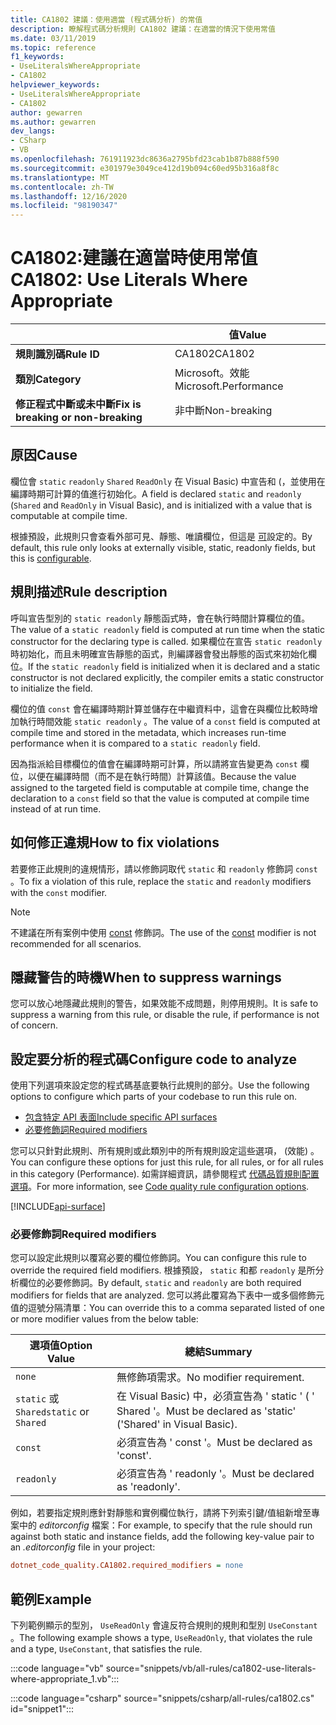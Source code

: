 ```yaml
---
title: CA1802 建議：使用適當 (程式碼分析) 的常值
description: 瞭解程式碼分析規則 CA1802 建議：在適當的情況下使用常值
ms.date: 03/11/2019
ms.topic: reference
f1_keywords:
- UseLiteralsWhereAppropriate
- CA1802
helpviewer_keywords:
- UseLiteralsWhereAppropriate
- CA1802
author: gewarren
ms.author: gewarren
dev_langs:
- CSharp
- VB
ms.openlocfilehash: 761911923dc8636a2795bfd23cab1b87b888f590
ms.sourcegitcommit: e301979e3049ce412d19b094c60ed95b316a8f8c
ms.translationtype: MT
ms.contentlocale: zh-TW
ms.lasthandoff: 12/16/2020
ms.locfileid: "98190347"
---
```

# <a name="ca1802-use-literals-where-appropriate"></a><span data-ttu-id="920b0-103">CA1802:建議在適當時使用常值</span><span class="sxs-lookup"><span data-stu-id="920b0-103">CA1802: Use Literals Where Appropriate</span></span>

| | <span data-ttu-id="920b0-104">值</span><span class="sxs-lookup"><span data-stu-id="920b0-104">Value</span></span> |
|-|-|
| <span data-ttu-id="920b0-105">**規則識別碼**</span><span class="sxs-lookup"><span data-stu-id="920b0-105">**Rule ID**</span></span> |<span data-ttu-id="920b0-106">CA1802</span><span class="sxs-lookup"><span data-stu-id="920b0-106">CA1802</span></span>|
| <span data-ttu-id="920b0-107">**類別**</span><span class="sxs-lookup"><span data-stu-id="920b0-107">**Category**</span></span> |<span data-ttu-id="920b0-108">Microsoft。效能</span><span class="sxs-lookup"><span data-stu-id="920b0-108">Microsoft.Performance</span></span>|
| <span data-ttu-id="920b0-109">**修正程式中斷或未中斷**</span><span class="sxs-lookup"><span data-stu-id="920b0-109">**Fix is breaking or non-breaking**</span></span> |<span data-ttu-id="920b0-110">非中斷</span><span class="sxs-lookup"><span data-stu-id="920b0-110">Non-breaking</span></span>|

## <a name="cause"></a><span data-ttu-id="920b0-111">原因</span><span class="sxs-lookup"><span data-stu-id="920b0-111">Cause</span></span>

<span data-ttu-id="920b0-112">欄位會 `static` `readonly` `Shared` `ReadOnly` 在 Visual Basic) 中宣告和 (，並使用在編譯時期可計算的值進行初始化。</span><span class="sxs-lookup"><span data-stu-id="920b0-112">A field is declared `static` and `readonly` (`Shared` and `ReadOnly` in Visual Basic), and is initialized with a value that is computable at compile time.</span></span>

<span data-ttu-id="920b0-113">根據預設，此規則只會查看外部可見、靜態、唯讀欄位，但這是 [可](#configure-code-to-analyze)設定的。</span><span class="sxs-lookup"><span data-stu-id="920b0-113">By default, this rule only looks at externally visible, static, readonly fields, but this is [configurable](#configure-code-to-analyze).</span></span>

## <a name="rule-description"></a><span data-ttu-id="920b0-114">規則描述</span><span class="sxs-lookup"><span data-stu-id="920b0-114">Rule description</span></span>

<span data-ttu-id="920b0-115">呼叫宣告型別的 `static readonly` 靜態函式時，會在執行時間計算欄位的值。</span><span class="sxs-lookup"><span data-stu-id="920b0-115">The value of a `static readonly` field is computed at run time when the static constructor for the declaring type is called.</span></span> <span data-ttu-id="920b0-116">如果欄位在宣告 `static readonly` 時初始化，而且未明確宣告靜態的函式，則編譯器會發出靜態的函式來初始化欄位。</span><span class="sxs-lookup"><span data-stu-id="920b0-116">If the `static readonly` field is initialized when it is declared and a static constructor is not declared explicitly, the compiler emits a static constructor to initialize the field.</span></span>

<span data-ttu-id="920b0-117">欄位的值 `const` 會在編譯時期計算並儲存在中繼資料中，這會在與欄位比較時增加執行時間效能 `static readonly` 。</span><span class="sxs-lookup"><span data-stu-id="920b0-117">The value of a `const` field is computed at compile time and stored in the metadata, which increases run-time performance when it is compared to a `static readonly` field.</span></span>

<span data-ttu-id="920b0-118">因為指派給目標欄位的值會在編譯時期可計算，所以請將宣告變更為 `const` 欄位，以便在編譯時間（而不是在執行時間）計算該值。</span><span class="sxs-lookup"><span data-stu-id="920b0-118">Because the value assigned to the targeted field is computable at compile time, change the declaration to a `const` field so that the value is computed at compile time instead of at run time.</span></span>

## <a name="how-to-fix-violations"></a><span data-ttu-id="920b0-119">如何修正違規</span><span class="sxs-lookup"><span data-stu-id="920b0-119">How to fix violations</span></span>

<span data-ttu-id="920b0-120">若要修正此規則的違規情形，請以修飾詞取代 `static` 和 `readonly` 修飾詞 `const` 。</span><span class="sxs-lookup"><span data-stu-id="920b0-120">To fix a violation of this rule, replace the `static` and `readonly` modifiers with the `const` modifier.</span></span>

> [!NOTE]
> <span data-ttu-id="920b0-121">不建議在所有案例中使用 [const](../../../csharp/language-reference/keywords/const.md) 修飾詞。</span><span class="sxs-lookup"><span data-stu-id="920b0-121">The use of the [const](../../../csharp/language-reference/keywords/const.md) modifier is not recommended for all scenarios.</span></span>

## <a name="when-to-suppress-warnings"></a><span data-ttu-id="920b0-122">隱藏警告的時機</span><span class="sxs-lookup"><span data-stu-id="920b0-122">When to suppress warnings</span></span>

<span data-ttu-id="920b0-123">您可以放心地隱藏此規則的警告，如果效能不成問題，則停用規則。</span><span class="sxs-lookup"><span data-stu-id="920b0-123">It is safe to suppress a warning from this rule, or disable the rule, if performance is not of concern.</span></span>

## <a name="configure-code-to-analyze"></a><span data-ttu-id="920b0-124">設定要分析的程式碼</span><span class="sxs-lookup"><span data-stu-id="920b0-124">Configure code to analyze</span></span>

<span data-ttu-id="920b0-125">使用下列選項來設定您的程式碼基底要執行此規則的部分。</span><span class="sxs-lookup"><span data-stu-id="920b0-125">Use the following options to configure which parts of your codebase to run this rule on.</span></span>

- [<span data-ttu-id="920b0-126">包含特定 API 表面</span><span class="sxs-lookup"><span data-stu-id="920b0-126">Include specific API surfaces</span></span>](#include-specific-api-surfaces)
- [<span data-ttu-id="920b0-127">必要修飾詞</span><span class="sxs-lookup"><span data-stu-id="920b0-127">Required modifiers</span></span>](#required-modifiers)

<span data-ttu-id="920b0-128">您可以只針對此規則、所有規則或此類別中的所有規則設定這些選項， (效能) 。</span><span class="sxs-lookup"><span data-stu-id="920b0-128">You can configure these options for just this rule, for all rules, or for all rules in this category (Performance).</span></span> <span data-ttu-id="920b0-129">如需詳細資訊，請參閱程式 [代碼品質規則配置選項](../code-quality-rule-options.md)。</span><span class="sxs-lookup"><span data-stu-id="920b0-129">For more information, see [Code quality rule configuration options](../code-quality-rule-options.md).</span></span>

[!INCLUDE[api-surface](~/includes/code-analysis/api-surface.md)]

### <a name="required-modifiers"></a><span data-ttu-id="920b0-130">必要修飾詞</span><span class="sxs-lookup"><span data-stu-id="920b0-130">Required modifiers</span></span>

<span data-ttu-id="920b0-131">您可以設定此規則以覆寫必要的欄位修飾詞。</span><span class="sxs-lookup"><span data-stu-id="920b0-131">You can configure this rule to override the required field modifiers.</span></span> <span data-ttu-id="920b0-132">根據預設， `static` 和都 `readonly` 是所分析欄位的必要修飾詞。</span><span class="sxs-lookup"><span data-stu-id="920b0-132">By default, `static` and `readonly` are both required modifiers for fields that are analyzed.</span></span> <span data-ttu-id="920b0-133">您可以將此覆寫為下表中一或多個修飾元值的逗號分隔清單：</span><span class="sxs-lookup"><span data-stu-id="920b0-133">You can override this to a comma separated listed of one or more modifier values from the below table:</span></span>

| <span data-ttu-id="920b0-134">選項值</span><span class="sxs-lookup"><span data-stu-id="920b0-134">Option Value</span></span> | <span data-ttu-id="920b0-135">總結</span><span class="sxs-lookup"><span data-stu-id="920b0-135">Summary</span></span> |
| --- | --- |
| `none` | <span data-ttu-id="920b0-136">無修飾項需求。</span><span class="sxs-lookup"><span data-stu-id="920b0-136">No modifier requirement.</span></span> |
| <span data-ttu-id="920b0-137">`static` 或 `Shared`</span><span class="sxs-lookup"><span data-stu-id="920b0-137">`static` or `Shared`</span></span> | <span data-ttu-id="920b0-138">在 Visual Basic) 中，必須宣告為 ' static ' ( ' Shared '。</span><span class="sxs-lookup"><span data-stu-id="920b0-138">Must be declared as 'static' ('Shared' in Visual Basic).</span></span> |
| `const` | <span data-ttu-id="920b0-139">必須宣告為 ' const '。</span><span class="sxs-lookup"><span data-stu-id="920b0-139">Must be declared as 'const'.</span></span> |
| `readonly` | <span data-ttu-id="920b0-140">必須宣告為 ' readonly '。</span><span class="sxs-lookup"><span data-stu-id="920b0-140">Must be declared as 'readonly'.</span></span> |

<span data-ttu-id="920b0-141">例如，若要指定規則應針對靜態和實例欄位執行，請將下列索引鍵/值組新增至專案中的 *editorconfig* 檔案：</span><span class="sxs-lookup"><span data-stu-id="920b0-141">For example, to specify that the rule should run against both static and instance fields, add the following key-value pair to an *.editorconfig* file in your project:</span></span>

```ini
dotnet_code_quality.CA1802.required_modifiers = none
```

## <a name="example"></a><span data-ttu-id="920b0-142">範例</span><span class="sxs-lookup"><span data-stu-id="920b0-142">Example</span></span>

<span data-ttu-id="920b0-143">下列範例顯示的型別， `UseReadOnly` 會違反符合規則的規則和型別 `UseConstant` 。</span><span class="sxs-lookup"><span data-stu-id="920b0-143">The following example shows a type, `UseReadOnly`, that violates the rule and a type, `UseConstant`, that satisfies the rule.</span></span>

:::code language="vb" source="snippets/vb/all-rules/ca1802-use-literals-where-appropriate_1.vb":::

:::code language="csharp" source="snippets/csharp/all-rules/ca1802.cs" id="snippet1":::
